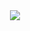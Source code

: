 <div align="center">
  <a href="https://github.com/ShadowsS01">
    <img src="https://github-readme-stats.vercel.app/api?username=ShadowsS01&theme=midnight-purple&show_icons=true&count_private=true" style="vertical-align: top;" />
  </a>
</div>
